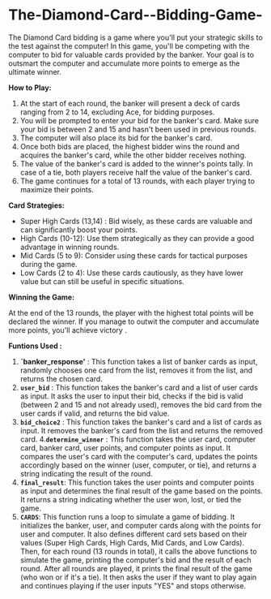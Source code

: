 # The-Diamond-Card--Bidding-Game-

The Diamond Card bidding is a game where you'll put your strategic skills to the test against the computer! In this game, you'll be competing with the computer to bid for valuable cards provided by the banker. Your goal is to outsmart the computer and accumulate more points to emerge as the ultimate winner.

**How to Play:**

1. At the start of each round, the banker will present a deck of cards ranging from 2 to 14, excluding Ace, for bidding purposes.
2. You will be prompted to enter your bid for the banker's card. Make sure your bid is between 2 and 15 and hasn't been used in previous rounds. 
3. The computer will also place its bid for the banker's card.
4. Once both bids are placed, the highest bidder wins the round and acquires the banker's card, while the other bidder receives nothing.
5. The value of the banker's card is added to the winner's points tally. In case of a tie, both players receive half the value of the banker's card.
6. The game continues for a total of 13 rounds, with each player trying to maximize their points.

**Card Strategies:**

- Super High Cards (13,14) : Bid wisely, as these cards are valuable and can significantly boost your points.
- High Cards (10-12): Use them strategically as they can provide a good advantage in winning rounds.
- Mid Cards (5 to 9): Consider using these cards for tactical purposes during the game.
- Low Cards (2 to 4): Use these cards cautiously, as they have lower value but can still be useful in specific situations.

**Winning the Game:**

At the end of the 13 rounds, the player with the highest total points will be declared the winner. If you manage to outwit the computer and accumulate more points, you'll achieve victory .


**Funtions Used :**

1. **`banker_response'** : This function takes a list of banker cards as input, randomly chooses one card from the list, removes it from the list, and returns the chosen card.
2. **`user_bid`** : This function takes the banker's card and a list of user cards as input. It asks the user to input their bid, checks if the bid is valid (between 2 and 15 and not already used), removes the bid card from the user cards if valid, and returns the bid value.
3. **`bid_choice2`** : This function takes the banker's card and a list of cards as input. It removes the banker's card from the list and returns the removed card. 
4.**`determine_winner`** : This function takes the user card, computer card, banker card, user points, and computer points as input. It compares the user's card with the computer's card, updates the points accordingly based on the winner (user, computer, or tie), and returns a string indicating the result of the round.
5. **`final_result`**: This function takes the user points and computer points as input and determines the final result of the game based on the points. It returns a string indicating whether the user won, lost, or tied the game.
6. **`CARDS`**: This function runs a loop to simulate a game of bidding. It initializes the banker, user, and computer cards along with the points for user and computer. It also defines different card sets based on their values (Super High Cards, High Cards, Mid Cards, and Low Cards). Then, for each round (13 rounds in total), it calls the above functions to simulate the game, printing the computer's bid and the result of each round. After all rounds are played, it prints the final result of the game (who won or if it's a tie). It then asks the user if they want to play again and continues playing if the user inputs "YES" and stops otherwise.

